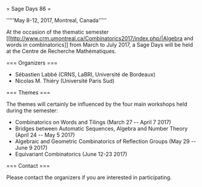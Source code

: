 = Sage Days 86 =

'''''May 8-12, 2017, Montreal, Canada'''''

At the occasion of the thematic semester [[http://www.crm.umontreal.ca/Combinatorics2017/index.php/|Algebra and words in combinatorics]] from March to July 2017, a Sage Days will be held at the Centre de Recherche Mathématiques.

=== Organizers ===

 * Sébastien Labbé (CRNS, LaBRI, Université de Bordeaux)
 * Nicolas M. Thiéry (Université Paris Sud)

=== Themes ===

The themes will certainly be influenced by the four main workshops held during the semester:

 * Combinatorics on Words and Tilings (March 27 -- April 7 2017)
 * Bridges between Automatic Sequences, Algebra and Number Theory (April 24 -- May 5 2017) 
 * Algebraic and Geometric Combinatorics of Reflection Groups (May 29 -- June 9 2017)
 * Equivariant Combinatorics (June 12-23 2017)

=== Contact ===

Please contact the organizers if you are interested in participating.

